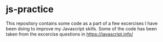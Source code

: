 # js-practice

This repository contains some code as a part of a few excercises I have been doing to improve my Javascript skills.
Some of the code has been taken from the excercise questions in https://javascript.info/
